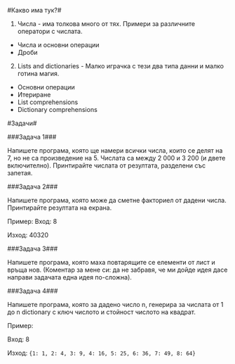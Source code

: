 #Какво има тук?#

1. Числа - има толкова много от тях. Примери за различните оператори с числата.
  * Числа и основни операции
  * Дроби
  
2. Lists and dictionaries - Малко играчка с тези два типа данни и малко готина магия.

  * Основни операции
  * Итериране
  * List comprehensions
  * Dictionary comprehensions
  

#Задачи#

###Задача 1###

Напишете програма, която ще намери всички числа, които се делят на 7, но не са произведение на 5. Числата са между 2 000 и 3 200 (и двете включително).
Принтирайте числата от резултата, разделени със запетая.


###Задача 2###

Напишете програма, която може да сметне факториел от дадени числа. Принтирайте резултата на екрана.

Пример:
Вход: 8

Изход: 40320

###Задача 3###

Напишете програма, която маха повтарящите се елементи от лист и връща нов. (Коментар за мене си: да не забравя, че ми дойде идея дасе направи задачата една идея по-сложна).

###Задача 4###

Напишете програма, която за дадено число n, генерира за числата от 1 до n dictionary с ключ числото и стойност числото на квадрат. 

Пример:

Вход: 8

Изход: 
````{1: 1, 2: 4, 3: 9, 4: 16, 5: 25, 6: 36, 7: 49, 8: 64}````
